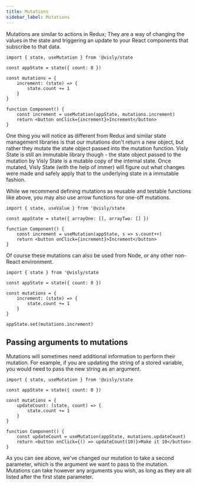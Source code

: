 ```yaml
---
title: Mutations
sidebar_label: Mutations
---
```


Mutations are similar to actions in Redux; They are a way of changing the values in the state and triggering an update to your React components that subscribe to that data.

```tsx
import { state, useMutation } from '@visly/state

const appState = state({ count: 0 })

const mutations = {
    increment: (state) => {
        state.count += 1
    }
}

function Component() {
    const increment = useMutation(appState, mutations.increment)
    return <button onClick={increment}>Increment</button>
}
```

One thing you will notice as different from Redux and similar state management libraries is that our mutations don't return a new object, but rather they mutate the state object passed into the mutation function. Visly State is still an immutable library though - the state object passed to the mutation by Visly State is a mutable copy of the internal state. Once mutated, Visly State (with the help of immer) will figure out what changes were made and safely apply that to the underlying state in a immutable fashion.

While we recommend defining mutations as reusable and testable functions like above, you may also use arrow functions for one-off mutations.

```tsx
import { state, useValue } from '@visly/state

const appState = state({ arrayOne: [], arrayTwo: [] })

function Component() {
    const increment = useMutation(appState, s => s.count++)
    return <button onClick={increment}>Increment</button>
}
```

Of course these mutations can also be used from Node, or any other non-React environment.

```tsx
import { state } from '@visly/state

const appState = state({ count: 0 })

const mutations = {
    increment: (state) => {
        state.count += 1
    }
}

appState.set(mutations.increment)
```

## Passing arguments to mutations

Mutations will sometimes need additional information to perform their mutation. For example, if you are updating the string of a stored variable, you would need to pass the new string as an argument.

```tsx
import { state, useMutation } from '@visly/state

const appState = state({ count: 0 })

const mutations = {
    updateCount: (state, count) => {
        state.count += 1
    }
}

function Component() {
    const updateCount = useMutation(appState, mutations.updateCount)
    return <button onClick={() => updateCount(10)}>Make it 10</button>
}
```

As you can see above, we've changed our mutation to take a second parameter, which is the argument we want to pass to the mutation. Mutations can take however any arguments you wish, as long as they are all listed after the first state parameter.
